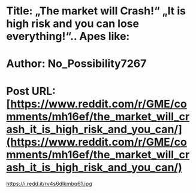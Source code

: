 # Title: „The market will Crash!“ „It is high risk and you can lose everything!“.. Apes like:
# Author: No_Possibility7267
# Post URL: [https://www.reddit.com/r/GME/comments/mh16ef/the_market_will_crash_it_is_high_risk_and_you_can/](https://www.reddit.com/r/GME/comments/mh16ef/the_market_will_crash_it_is_high_risk_and_you_can/)


https://i.redd.it/rv4s6dlkmbq61.jpg